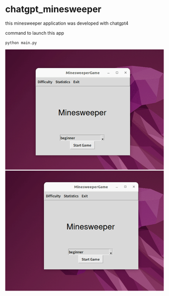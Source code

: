 # chatgpt_minesweeper
this minesweeper application was developed with chatgpt4

command to launch this app
```
python main.py
```


![usage1](./docs/pics/success.gif)
![usage2](./docs/pics/miss.gif)